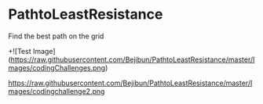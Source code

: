 PathtoLeastResistance
=====================

Find the best path on the grid

+![Test Image] (https://raw.githubusercontent.com/Bejibun/PathtoLeastResistance/master/Images/codingChallenges.png)

https://raw.githubusercontent.com/Bejibun/PathtoLeastResistance/master/Images/codingchallenge2.png
